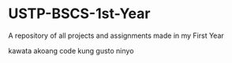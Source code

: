 # USTP-BSCS-1st-Year
A repository of all projects and assignments made in my First Year

kawata akoang code kung gusto ninyo
